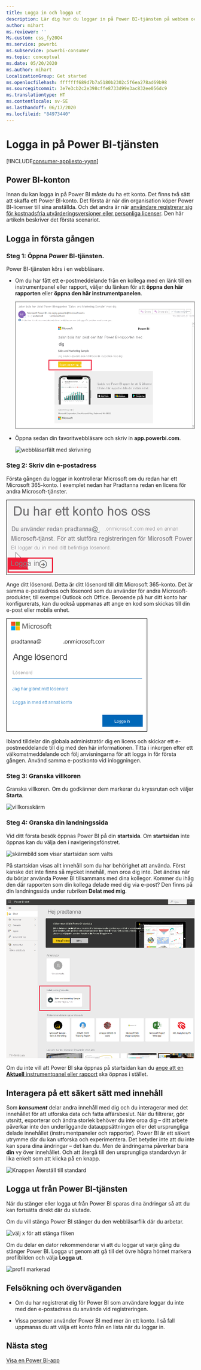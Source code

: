 ```yaml
---
title: Logga in och logga ut
description: Lär dig hur du loggar in på Power BI-tjänsten på webben och hur du logga ut.
author: mihart
ms.reviewer: ''
Ms.custom: css_fy20Q4
ms.service: powerbi
ms.subservice: powerbi-consumer
ms.topic: conceptual
ms.date: 05/20/2020
ms.author: mihart
LocalizationGroup: Get started
ms.openlocfilehash: fffffff689d7b7a5180b2302c5f6ea278ad69b98
ms.sourcegitcommit: 3e7e3cb2c2e398cffe8733d99e3ac832ee056dc9
ms.translationtype: HT
ms.contentlocale: sv-SE
ms.lasthandoff: 06/17/2020
ms.locfileid: "84973440"
---
```

# <a name="sign-in-to-power-bi-service"></a>Logga in på Power BI-tjänsten

[!INCLUDE[consumer-appliesto-yynn](../includes/consumer-appliesto-yynn.md)]

## <a name="power-bi-accounts"></a>Power BI-konton
Innan du kan logga in på Power BI måste du ha ett konto. Det finns två sätt att skaffa ett Power BI-konto. Det första är när din organisation köper Power BI-licenser till sina anställda. Och det andra är när [användare registrerar sig för kostnadsfria utvärderingsversioner eller personliga licenser](../fundamentals/service-self-service-signup-for-power-bi.md). Den här artikeln beskriver det första scenariot.

## <a name="sign-in-for-the-first-time"></a>Logga in första gången

### <a name="step-1-open-the-power-bi-service"></a>Steg 1: Öppna Power BI-tjänsten.
Power BI-tjänsten körs i en webbläsare. 

- Om du har fått ett e-postmeddelande från en kollega med en länk till en instrumentpanel eller rapport, väljer du länken för att **öppna den här rapporten** eller **öppna den här instrumentpanelen**.

    ![webbläsarfält med skrivning](media/end-user-sign-in/power-bi-share.png)    

- Öppna sedan din favoritwebbläsare och skriv in **app.powerbi.com**.

    ![webbläsarfält med skrivning](media/end-user-sign-in/power-bi-sign-in.png)    


### <a name="step-2-type-your-email-address"></a>Steg 2: Skriv din e-postadress
Första gången du loggar in kontrollerar Microsoft om du redan har ett Microsoft 365-konto. I exemplet nedan har Pradtanna redan en licens för andra Microsoft-tjänster. 

![Inloggningsskärm](media/end-user-sign-in/power-bi-already.png)

Ange ditt lösenord. Detta är ditt lösenord till ditt Microsoft 365-konto. Det är samma e-postadress och lösenord som du använder för andra Microsoft-produkter, till exempel Outlook och Office.  Beroende på hur ditt konto har konfigurerats, kan du också uppmanas att ange en kod som skickas till din e-post eller mobila enhet.   

![Inloggningsskärm](media/end-user-sign-in/power-bi-pass.png)

Ibland tilldelar din globala administratör dig en licens och skickar ett e-postmeddelande till dig med den här informationen. Titta i inkorgen efter ett välkomstmeddelande och följ anvisningarna för att logga in för första gången. Använd samma e-postkonto vid inloggningen. 
 
### <a name="step-3-review-the-terms-and-conditions"></a>Steg 3: Granska villkoren
Granska villkoren. Om du godkänner dem markerar du kryssrutan och väljer **Starta**.

![villkorsskärm](media/end-user-sign-in/power-bi-term.png)



### <a name="step-4-review-your-home-landing-page"></a>Steg 4: Granska din landningssida
Vid ditt första besök öppnas Power BI på din **startsida**. Om **startsidan** inte öppnas kan du välja den i navigeringsfönstret. 

![skärmbild som visar startsidan som valts](media/end-user-sign-in/power-bi-home-selected.png)

På startsidan visas allt innehåll som du har behörighet att använda. Först kanske det inte finns så mycket innehåll, men oroa dig inte. Det ändras när du börjar använda Power BI tillsammans med dina kollegor. Kommer du ihåg den där rapporten som din kollega delade med dig via e-post? Den finns på din landningssida under rubriken **Delat med mig**.

![Landningssida](media/end-user-sign-in/power-bi-home.png)

Om du inte vill att Power BI ska öppnas på startsidan kan du [ange att en **Aktuell** instrumentpanel eller rapport](end-user-featured.md) ska öppnas i stället. 

## <a name="safely-interact-with-content"></a>Interagera på ett säkert sätt med innehåll
Som ***konsument*** delar andra innehåll med dig och du interagerar med det innehållet för att utforska data och fatta affärsbeslut.  När du filtrerar, gör utsnitt, exporterar och ändra storlek behöver du inte oroa dig – ditt arbete påverkar inte den underliggande datauppsättningen eller det ursprungliga delade innehållet (instrumentpaneler och rapporter). Power BI är ett säkert utrymme där du kan utforska och experimentera. Det betyder inte att du inte kan spara dina ändringar – det kan du. Men de ändringarna påverkar bara **din** vy över innehållet. Och att återgå till den ursprungliga standardvyn är lika enkelt som att klicka på en knapp.

![Knappen Återställ till standard](media/end-user-sign-in/power-bi-reset.png)

## <a name="sign-out-of-the-power-bi-service"></a>Logga ut från Power BI-tjänsten
När du stänger eller logga ut från Power BI sparas dina ändringar så att du kan fortsätta direkt där du slutade.

Om du vill stänga Power BI stänger du den webbläsarflik där du arbetar. 

![välj x för att stänga fliken](media/end-user-sign-in/power-bi-close.png) 

Om du delar en dator rekommenderar vi att du loggar ut varje gång du stänger Power BI.  Logga ut genom att gå till det övre högra hörnet markera profilbilden och välja **Logga ut**.  

![profil markerad](media/end-user-sign-in/power-bi-sign-out.png) 

## <a name="troubleshooting-and-considerations"></a>Felsökning och överväganden
- Om du har registrerat dig för Power BI som användare loggar du inte med den e-postadress du använde vid registreringen.

- Vissa personer använder Power BI med mer än ett konto. I så fall uppmanas du att välja ett konto från en lista när du loggar in. 

## <a name="next-steps"></a>Nästa steg
[Visa en Power BI-app](end-user-app-view.md)
